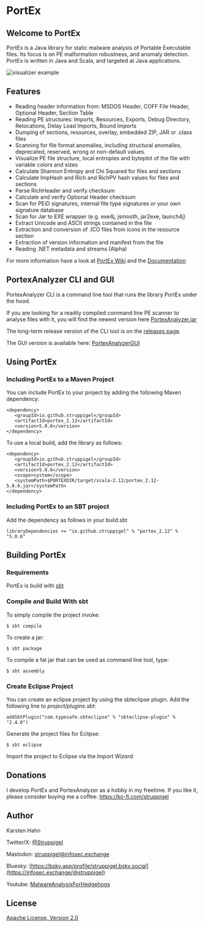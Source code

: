 PortEx 
======

## Welcome to PortEx

PortEx is a Java library for static malware analysis of Portable Executable files. Its focus is on PE malformation robustness, and anomaly detection. 
PortEx is written in Java and Scala, and targeted at Java applications.  

![visualizer example](http://i.imgur.com/7NBze4O.png)

## Features

* Reading header information from: MSDOS Header, COFF File Header, Optional Header, Section Table
* Reading PE structures: Imports, Resources, Exports, Debug Directory, Relocations, Delay Load Imports, Bound Imports
* Dumping of sections, resources, overlay, embedded ZIP, JAR or .class files
* Scanning for file format anomalies, including structural anomalies, deprecated, reserved, wrong or non-default values.
* Visualize PE file structure, local entropies and byteplot of the file with variable colors and sizes
* Calculate Shannon Entropy and Chi Squared for files and sections
* Calculate ImpHash and Rich and RichPV hash values for files and sections
* Parse RichHeader and verify checksum
* Calculate and verify Optional Header checksum
* Scan for PEiD signatures, internal file type signatures or your own signature database
* Scan for Jar to EXE wrapper (e.g. exe4j, jsmooth, jar2exe, launch4j)
* Extract Unicode and ASCII strings contained in the file
* Extraction and conversion of .ICO files from icons in the resource section
* Extraction of version information and manifest from the file
* Reading .NET metadata and streams (Alpha)

For more information have a look at [PortEx Wiki](https://github.com/struppigel/PortEx/wiki) and the [Documentation](http://struppigel.github.io/PortEx/javadocs/)

## PortexAnalyzer CLI and GUI

PortexAnalyzer CLI is a command line tool that runs the library PortEx under the hood. 

If you are looking for a readily compiled command line PE scanner to analyse files with it, you will find the newest version here [PortexAnalyzer.jar](https://github.com/struppigel/PortEx/raw/master/progs/PortexAnalyzer.jar)

The long-term release version of the CLI tool is on the [releases page](https://github.com/struppigel/PortEx/releases).

The GUI version is available here: [PortexAnalyzerGUI](https://github.com/struppigel/PortexAnalyzerGUI)

## Using PortEx

### Including PortEx to a Maven Project

You can include PortEx to your project by adding the following Maven dependency:

```
<dependency>
   <groupId>io.github.struppigel</groupId>
   <artifactId>portex_2.12</artifactId>
   <version>5.0.6</version>
</dependency> 
```

To use a local build, add the library as follows:

```
<dependency>
   <groupId>io.github.struppigel</groupId>
   <artifactId>portex_2.12</artifactId>
   <version>5.0.6</version>
   <scope>system</scope>
   <systemPath>$PORTEXDIR/target/scala-2.12/portex_2.12-5.0.6.jar</systemPath>
</dependency> 
```

### Including PortEx to an SBT project

Add the dependency as follows in your build.sbt

```
libraryDependencies += "io.github.struppigel" % "portex_2.12" % "5.0.6"
```

## Building PortEx

### Requirements

PortEx is build with [sbt](http://www.scala-sbt.org)  

### Compile and Build With sbt

To simply compile the project invoke:

```
$ sbt compile
```

To create a jar: 

```
$ sbt package
```

To compile a fat jar that can be used as command line tool, type:

```
$ sbt assembly
```

### Create Eclipse Project

You can create an eclipse project by using the sbteclipse plugin.
Add the following line to *project/plugins.sbt*:

```
addSbtPlugin("com.typesafe.sbteclipse" % "sbteclipse-plugin" % "2.4.0")
```

Generate the project files for Eclipse:

```
$ sbt eclipse
```

Import the project to Eclipse via the *Import Wizard*.

## Donations

I develop PortEx and PortexAnalyzer as a hobby in my freetime. If you like it, please consider buying me a coffee: https://ko-fi.com/struppigel

## Author

Karsten Hahn 

Twitter/X: [@Struppigel](https://x.com/struppigel)

Mastodon: [struppigel@infosec.exchange](https://infosec.exchange/@struppigel)

Bluesky: [https://bsky.app/profile/struppigel.bsky.social](https://infosec.exchange/@struppigel)

Youtube: [MalwareAnalysisForHedgehogs](https://www.youtube.com/c/MalwareAnalysisForHedgehogs)

## License
[Apache License, Version 2.0](https://github.com/katjahahn/PortEx/blob/master/LICENSE)
